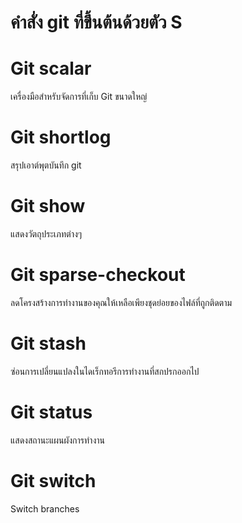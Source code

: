 # คำสั่ง git ที่ขึ้นต้นด้วยตัว S
# Git scalar
เครื่องมือสำหรับจัดการที่เก็บ Git ขนาดใหญ่
# Git shortlog
สรุปเอาต์พุตบันทึก git
# Git show
แสดงวัตถุประเภทต่างๆ
# Git sparse-checkout
ลดโครงสร้างการทำงานของคุณให้เหลือเพียงชุดย่อยของไฟล์ที่ถูกติดตาม
# Git stash
ซ่อนการเปลี่ยนแปลงในไดเร็กทอรีการทำงานที่สกปรกออกไป
# Git status
แสดงสถานะแผนผังการทำงาน
# Git switch
Switch branches
